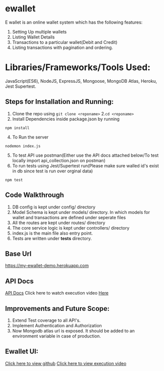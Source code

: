 # ewallet
E wallet is an online wallet system which has the following features:
1. Setting Up multiple wallets
2. Listing Wallet Details
3. Transactions to a particular wallet(Debit and Credit)
4. Listing transactions with pagination and ordering.

# Libraries/Frameworks/Tools Used:
JavaScript(ES6), NodeJS, ExpressJS, Mongoose, MongoDB Atlas, Heroku, Jest Supertest.

## Steps for Installation and Running:
1. Clone the repo using ```
git clone <reponame> ```
2.```cd <reponame>``` 
3. Install Dependencies inside package.json by running
```
npm install
```
4. To Run the server
```
nodemon index.js
```
5. To test API use postman(Either use the API docs attached below/To test locally import api_collection.json on postman)
6. To run tests using Jest/Supertest run(Please make sure walled id's exist in db since test is run over orginal data) 
```
npm test
```

## Code Walkthrough
1. DB config is kept under config/ directory
2. Model Schema is kept under models/ directory. In which models for wallet and transactions are defined under seperate files
3. All the routes are kept under routes/ directory
4. The core service logic is kept under controllers/ directory
5. index.js is the main file also entry point.
6. Tests are written under __tests__ directory.

## Base Url
https://my-ewallet-demo.herokuapp.com

## API Docs
[API Docs](https://documenter.getpostman.com/view/11431269/UVJeEazj)
Click here to watch execution video [Here](https://youtu.be/Hm_99aNFZ2k)

## Improvements and Future Scope:
1. Extend Test coverage to all API's.
2. Implement Authentication and Authorization
3. Now Mongodb atlas url is exposed. It should be added to an environment variable in case of production.

## Ewallet UI:
[Click here to view github](https://github.com/VishnuPrasad1998/ewallet-ui)
[Click here to view execution video](https://youtu.be/ze3eCJ8HPbo)
